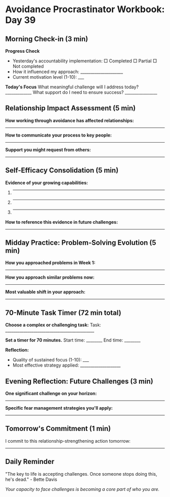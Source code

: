 # Avoidance Procrastinator Workbook: Day 39

## Morning Check-in (3 min)

**Progress Check**
- Yesterday's accountability implementation: □ Completed □ Partial □ Not completed
- How it influenced my approach: _____________________
- Current motivation level (1-10): ___

**Today's Focus**
What meaningful challenge will I address today? _____________
What support do I need to ensure success? ________________

## Relationship Impact Assessment (5 min)

**How working through avoidance has affected relationships:**
________________________________________________

**How to communicate your process to key people:**
________________________________________________

**Support you might request from others:**
________________________________________________

## Self-Efficacy Consolidation (5 min)

**Evidence of your growing capabilities:**
1. ________________________________________________
2. ________________________________________________
3. ________________________________________________

**How to reference this evidence in future challenges:**
________________________________________________

## Midday Practice: Problem-Solving Evolution (5 min)

**How you approached problems in Week 1:**
________________________________________________

**How you approach similar problems now:**
________________________________________________

**Most valuable shift in your approach:**
________________________________________________

## 70-Minute Task Timer (72 min total)

**Choose a complex or challenging task:**
Task: ____________________________________________

**Set a timer for 70 minutes.**
Start time: ________ End time: ________

**Reflection:**
- Quality of sustained focus (1-10): ___
- Most effective strategy applied: ____________________

## Evening Reflection: Future Challenges (3 min)

**One significant challenge on your horizon:**
________________________________________________

**Specific fear management strategies you'll apply:**
________________________________________________

## Tomorrow's Commitment (1 min)

I commit to this relationship-strengthening action tomorrow:
________________________________________________

## Daily Reminder

"The key to life is accepting challenges. Once someone stops doing this, he's dead." - Bette Davis

*Your capacity to face challenges is becoming a core part of who you are.*